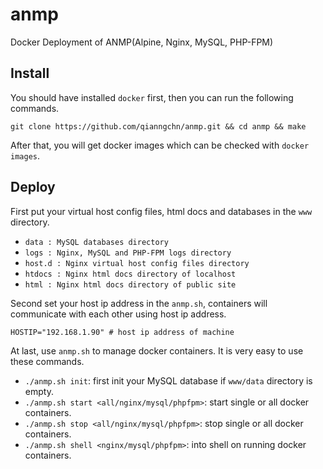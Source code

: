 # anmp
Docker Deployment of ANMP(Alpine, Nginx, MySQL, PHP-FPM)

## Install
You should have installed `docker` first, then you can run the following commands.

    git clone https://github.com/qianngchn/anmp.git && cd anmp && make

After that, you will get docker images which can be checked with `docker images`.

## Deploy
First put your virtual host config files, html docs and databases in the `www` directory.

* `data : MySQL databases directory`
* `logs : Nginx, MySQL and PHP-FPM logs directory`
* `host.d : Nginx virtual host config files directory`
* `htdocs : Nginx html docs directory of localhost`
* `html : Nginx html docs directory of public site`

Second set your host ip address in the `anmp.sh`, containers will communicate with each other using host ip address.

    HOSTIP="192.168.1.90" # host ip address of machine

At last, use `anmp.sh` to manage docker containers. It is very easy to use these commands.

* `./anmp.sh init`: first init your MySQL database if `www/data` directory is empty.
* `./anmp.sh start <all/nginx/mysql/phpfpm>`: start single or all docker containers.
* `./anmp.sh stop <all/nginx/mysql/phpfpm>`: stop single or all docker containers.
* `./anmp.sh shell <nginx/mysql/phpfpm>`: into shell on running docker containers.

